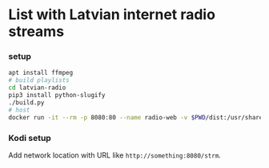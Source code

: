 List with Latvian internet radio streams
========================================

### setup
```bash
apt install ffmpeg
# build playlists
cd latvian-radio
pip3 install python-slugify
./build.py
# host
docker run -it --rm -p 8080:80 --name radio-web -v $PWD/dist:/usr/share/nginx/html -v $PWD/default.conf:/etc/nginx/conf.d/default.conf nginx
```

### Kodi setup

Add network location with URL like `http://something:8080/strm`.
